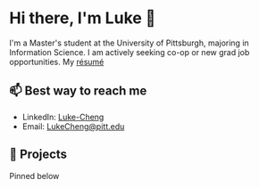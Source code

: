 # Hi there, I'm Luke 👋

I'm a Master's student at the University of Pittsburgh, majoring in Information Science. I am actively seeking co-op or new grad job opportunities. My [résumé](./Resume.md)

## 📫 Best way to reach me

- LinkedIn: [Luke-Cheng](https://www.linkedin.com/in/luke-cheng/)
- Email: [LukeCheng@pitt.edu](mailto:lukecheng@pitt.edu)

## 🚀 Projects

Pinned below

<!-- Consider this as a table of content of my github

| Name                                                          | Description                                                                          |
| ------------------------------------------------------------- | ------------------------------------------------------------------------------------ |
| [Morse code IME](https://github.com/Lujia-Cheng/MorseCodeIME) | An Android keyboard aimed at smoothing the learning curve for Morse Code.            |
| [Patient like mine](https://github.com/Lujia-Cheng/PaLM)      | A web-based platform designed to provide physicians with summaries of similar cases. |
| [Screeps AI](https://github.com/Lujia-Cheng/ScreepsAS)        | JavaScript controlling scripts for the game [Screeps](https://screeps.com/)          |
| [Screeps docs-zh](https://github.com/screeps-cn/docs)         | Chinese version of the Screeps documentation.                                        | -->
